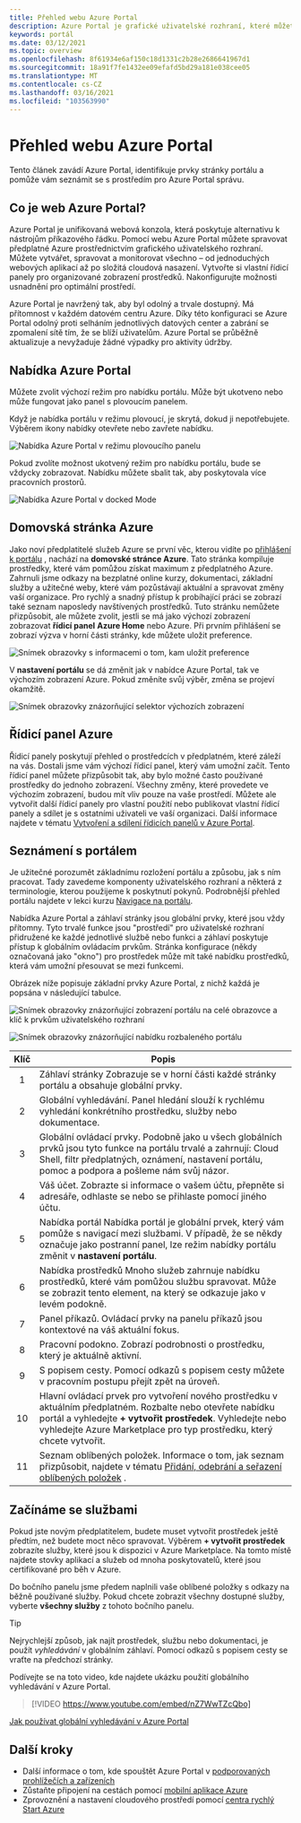 ```yaml
---
title: Přehled webu Azure Portal
description: Azure Portal je grafické uživatelské rozhraní, které můžete použít ke správě služeb Azure. Naučte se procházet a hledat prostředky v Azure Portal.
keywords: portál
ms.date: 03/12/2021
ms.topic: overview
ms.openlocfilehash: 8f61934e6af150c18d1331c2b28e2686641967d1
ms.sourcegitcommit: 18a91f7fe1432ee09efafd5bd29a181e038cee05
ms.translationtype: MT
ms.contentlocale: cs-CZ
ms.lasthandoff: 03/16/2021
ms.locfileid: "103563990"
---
```

# <a name="azure-portal-overview"></a>Přehled webu Azure Portal

Tento článek zavádí Azure Portal, identifikuje prvky stránky portálu a pomůže vám seznámit se s prostředím pro Azure Portal správu.

## <a name="what-is-the-azure-portal"></a>Co je web Azure Portal?

Azure Portal je unifikovaná webová konzola, která poskytuje alternativu k nástrojům příkazového řádku. Pomocí webu Azure Portal můžete spravovat předplatné Azure prostřednictvím grafického uživatelského rozhraní. Můžete vytvářet, spravovat a monitorovat všechno – od jednoduchých webových aplikací až po složitá cloudová nasazení. Vytvořte si vlastní řídicí panely pro organizované zobrazení prostředků. Nakonfigurujte možnosti usnadnění pro optimální prostředí.

Azure Portal je navržený tak, aby byl odolný a trvale dostupný. Má přítomnost v každém datovém centru Azure. Díky této konfiguraci se Azure Portal odolný proti selháním jednotlivých datových center a zabrání se zpomalení sítě tím, že se blíží uživatelům. Azure Portal se průběžně aktualizuje a nevyžaduje žádné výpadky pro aktivity údržby.

## <a name="azure-portal-menu"></a>Nabídka Azure Portal

Můžete zvolit výchozí režim pro nabídku portálu. Může být ukotveno nebo může fungovat jako panel s plovoucím panelem.

Když je nabídka portálu v režimu plovoucí, je skrytá, dokud ji nepotřebujete. Výběrem ikony nabídky otevřete nebo zavřete nabídku.

![Nabídka Azure Portal v režimu plovoucího panelu](./media/azure-portal-overview/azure-portal-overview-portal-menu-flyout.png)

Pokud zvolíte možnost ukotvený režim pro nabídku portálu, bude se vždycky zobrazovat. Nabídku můžete sbalit tak, aby poskytovala více pracovních prostorů.

![Nabídka Azure Portal v docked Mode](./media/azure-portal-overview/azure-portal-overview-portal-menu-expandcollapse.png)

## <a name="azure-home"></a>Domovská stránka Azure

Jako noví předplatitelé služeb Azure se první věc, kterou vidíte po [přihlášení k portálu](https://portal.azure.com) , nachází na **domovské stránce Azure**. Tato stránka kompiluje prostředky, které vám pomůžou získat maximum z předplatného Azure. Zahrnuli jsme odkazy na bezplatné online kurzy, dokumentaci, základní služby a užitečné weby, které vám pozůstávají aktuální a spravovat změny vaší organizace. Pro rychlý a snadný přístup k probíhající práci se zobrazí také seznam naposledy navštívených prostředků. Tuto stránku nemůžete přizpůsobit, ale můžete zvolit, jestli se má jako výchozí zobrazení zobrazovat **řídicí panel** **Azure Home** nebo Azure. Při prvním přihlášení se zobrazí výzva v horní části stránky, kde můžete uložit preference.

![Snímek obrazovky s informacemi o tom, kam uložit preference](./media/azure-portal-overview/azure-portal-default-view.png)

V **nastavení portálu** se dá změnit jak v nabídce Azure Portal, tak ve výchozím zobrazení Azure. Pokud změníte svůj výběr, změna se projeví okamžitě.

![Snímek obrazovky znázorňující selektor výchozích zobrazení](./media/azure-portal-overview/azure-portal-overview-portal-settings-menu-home.png)

## <a name="azure-dashboard"></a>Řídicí panel Azure

Řídicí panely poskytují přehled o prostředcích v předplatném, které záleží na vás. Dostali jsme vám výchozí řídicí panel, který vám umožní začít. Tento řídicí panel můžete přizpůsobit tak, aby bylo možné často používané prostředky do jednoho zobrazení. Všechny změny, které provedete ve výchozím zobrazení, budou mít vliv pouze na vaše prostředí. Můžete ale vytvořit další řídicí panely pro vlastní použití nebo publikovat vlastní řídicí panely a sdílet je s ostatními uživateli ve vaší organizaci. Další informace najdete v tématu [Vytvoření a sdílení řídicích panelů v Azure Portal](../azure-portal/azure-portal-dashboards.md).

## <a name="getting-around-the-portal"></a>Seznámení s portálem

Je užitečné porozumět základnímu rozložení portálu a způsobu, jak s ním pracovat. Tady zavedeme komponenty uživatelského rozhraní a některá z terminologie, kterou použijeme k poskytnutí pokynů. Podrobnější přehled portálu najdete v lekci kurzu [Navigace na portálu](/learn/modules/tour-azure-portal/3-navigate-the-portal).

Nabídka Azure Portal a záhlaví stránky jsou globální prvky, které jsou vždy přítomny. Tyto trvalé funkce jsou "prostředí" pro uživatelské rozhraní přidružené ke každé jednotlivé službě nebo funkci a záhlaví poskytuje přístup k globálním ovládacím prvkům. Stránka konfigurace (někdy označovaná jako "okno") pro prostředek může mít také nabídku prostředků, která vám umožní přesouvat se mezi funkcemi.

Obrázek níže popisuje základní prvky Azure Portal, z nichž každá je popsána v následující tabulce.

![Snímek obrazovky znázorňující zobrazení portálu na celé obrazovce a klíč k prvkům uživatelského rozhraní](./media/azure-portal-overview/azure-portal-overview-portal-callouts.png)

![Snímek obrazovky znázorňující nabídku rozbaleného portálu](./media/azure-portal-overview/azure-portal-overview-portal-menu-callouts.png)

|Klíč|Popis
|:---:|---|
|1|Záhlaví stránky Zobrazuje se v horní části každé stránky portálu a obsahuje globální prvky.|
|2| Globální vyhledávání. Panel hledání slouží k rychlému vyhledání konkrétního prostředku, služby nebo dokumentace.|
|3|Globální ovládací prvky. Podobně jako u všech globálních prvků jsou tyto funkce na portálu trvalé a zahrnují: Cloud Shell, filtr předplatných, oznámení, nastavení portálu, pomoc a podpora a pošleme nám svůj názor.|
|4|Váš účet. Zobrazte si informace o vašem účtu, přepněte si adresáře, odhlaste se nebo se přihlaste pomocí jiného účtu.|
|5|Nabídka portál Nabídka portál je globální prvek, který vám pomůže s navigací mezi službami. V případě, že se někdy označuje jako postranní panel, lze režim nabídky portálu změnit v **nastavení portálu**.|
|6|Nabídka prostředků Mnoho služeb zahrnuje nabídku prostředků, které vám pomůžou službu spravovat. Může se zobrazit tento element, na který se odkazuje jako v levém podokně.|
|7|Panel příkazů. Ovládací prvky na panelu příkazů jsou kontextové na váš aktuální fokus.|
|8|Pracovní podokno.  Zobrazí podrobnosti o prostředku, který je aktuálně aktivní.|
|9|S popisem cesty. Pomocí odkazů s popisem cesty můžete v pracovním postupu přejít zpět na úroveň.|
|10|Hlavní ovládací prvek pro vytvoření nového prostředku v aktuálním předplatném. Rozbalte nebo otevřete nabídku portál a vyhledejte **+ vytvořit prostředek**. Vyhledejte nebo vyhledejte Azure Marketplace pro typ prostředku, který chcete vytvořit.|
|11|Seznam oblíbených položek. Informace o tom, jak seznam přizpůsobit, najdete v tématu [Přidání, odebrání a seřazení oblíbených položek](../azure-portal/azure-portal-add-remove-sort-favorites.md) .|

## <a name="get-started-with-services"></a>Začínáme se službami

Pokud jste novým předplatitelem, budete muset vytvořit prostředek ještě předtím, než budete moct něco spravovat. Výběrem **+ vytvořit prostředek** zobrazíte služby, které jsou k dispozici v Azure Marketplace. Na tomto místě najdete stovky aplikací a služeb od mnoha poskytovatelů, které jsou certifikované pro běh v Azure.

Do bočního panelu jsme předem naplnili vaše oblíbené položky s odkazy na běžně používané služby.  Pokud chcete zobrazit všechny dostupné služby, vyberte **všechny služby** z tohoto bočního panelu.

> [!TIP]
> Nejrychlejší způsob, jak najít prostředek, službu nebo dokumentaci, je použít *vyhledávání* v globálním záhlaví. Pomocí odkazů s popisem cesty se vraťte na předchozí stránky.
>
Podívejte se na toto video, kde najdete ukázku použití globálního vyhledávání v Azure Portal.


> [!VIDEO https://www.youtube.com/embed/nZ7WwTZcQbo]

[Jak používat globální vyhledávání v Azure Portal](https://www.youtube.com/watch?v=nZ7WwTZcQbo)

## <a name="next-steps"></a>Další kroky

* Další informace o tom, kde spouštět Azure Portal v [podporovaných prohlížečích a zařízeních](../azure-portal/azure-portal-supported-browsers-devices.md)
* Zůstaňte připojení na cestách pomocí [mobilní aplikace Azure](https://azure.microsoft.com/features/azure-portal/mobile-app/)
* Zprovoznění a nastavení cloudového prostředí pomocí [centra rychlý Start Azure](../azure-portal/azure-portal-quickstart-center.md)